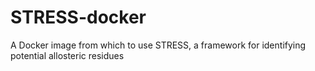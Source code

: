 # STRESS-docker
A Docker image from which to use STRESS, a framework for identifying potential allosteric residues

